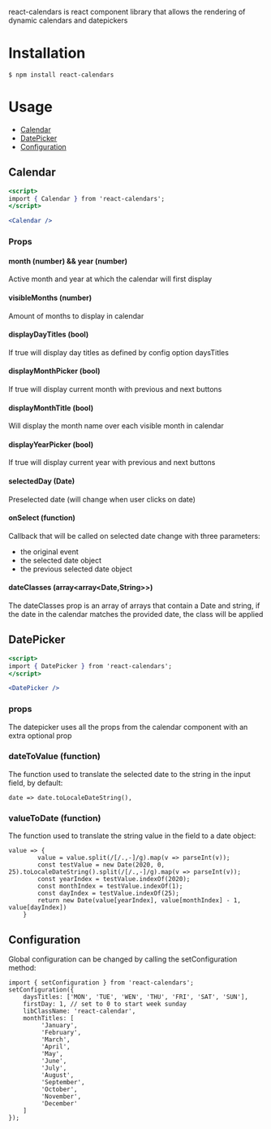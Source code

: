 react-calendars is react component library that allows the rendering of dynamic calendars and datepickers

# Installation

```
$ npm install react-calendars
```

# Usage

* [Calendar](#Calendar)
* [DatePicker](#DatePicker)
* [Configuration](#Configuration)

## Calendar

```jsx
<script>
import { Calendar } from 'react-calendars';
</script>

<Calendar />
```

### Props

#### month (number) && year (number)
Active month and year at which the calendar will first display

#### visibleMonths (number)
Amount of months to display in calendar

#### displayDayTitles (bool)
If true will display day titles as defined by config option daysTitles

#### displayMonthPicker (bool)
If true will display current month with previous and next buttons

#### displayMonthTitle (bool)
Will display the month name over each visible month in calendar

#### displayYearPicker (bool)
If true will display current year with previous and next buttons

#### selectedDay (Date)
Preselected date (will change when user clicks on date)

#### onSelect (function)
Callback that will be called on selected date change with three parameters: 
- the original event
- the selected date object
- the previous selected date object

#### dateClasses (array<array<Date,String>>)
The dateClasses prop is an array of arrays that contain a Date and string, if the date in the calendar matches the provided date, the class will be applied

## DatePicker
```jsx
<script>
import { DatePicker } from 'react-calendars';
</script>

<DatePicker />
```

### props

The datepicker uses all the props from the calendar component with an extra optional prop

### dateToValue (function)
The function used to translate the selected date to the string in the input field, by default:
```
date => date.toLocaleDateString(),
```
### valueToDate (function)
The function used to translate the string value in the field to a date object:
```
value => {
        value = value.split(/[/.,-]/g).map(v => parseInt(v));
        const testValue = new Date(2020, 0, 25).toLocaleDateString().split(/[/.,-]/g).map(v => parseInt(v));
        const yearIndex = testValue.indexOf(2020);
        const monthIndex = testValue.indexOf(1);
        const dayIndex = testValue.indexOf(25);
        return new Date(value[yearIndex], value[monthIndex] - 1, value[dayIndex])
    }
```

## Configuration

Global configuration can be changed by calling the setConfiguration method:
```
import { setConfiguration } from 'react-calendars';
setConfiguration({
    daysTitles: ['MON', 'TUE', 'WEN', 'THU', 'FRI', 'SAT', 'SUN'],
    firstDay: 1, // set to 0 to start week sunday
    libClassName: 'react-calendar',    
    monthTitles: [
         'January',
         'February',
         'March',
         'April',
         'May',
         'June',
         'July',
         'August',
         'September',
         'October',
         'November',
         'December'
    ]
});
```
